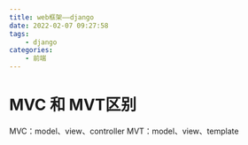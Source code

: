 ```yaml
---
title: web框架——django
date: 2022-02-07 09:27:58
tags: 
	- django
categories:
	- 前端
---
```



<!-- more -->

# MVC 和 MVT区别
MVC：model、view、controller
MVT：model、view、template

